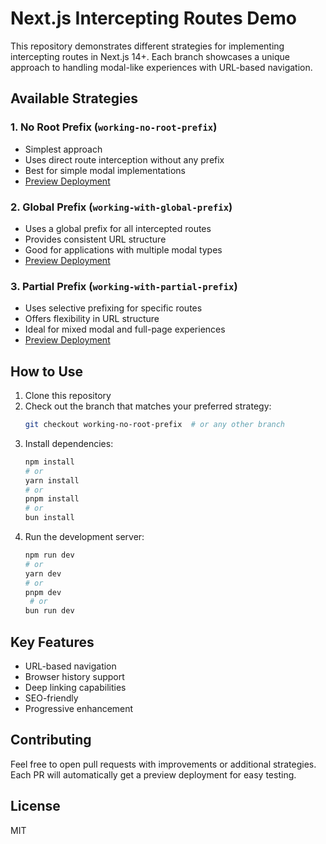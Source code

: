 # Next.js Intercepting Routes Demo

This repository demonstrates different strategies for implementing intercepting routes in Next.js 14+. Each branch showcases a unique approach to handling modal-like experiences with URL-based navigation.

## Available Strategies

### 1. No Root Prefix (`working-no-root-prefix`)

- Simplest approach
- Uses direct route interception without any prefix
- Best for simple modal implementations
- [Preview Deployment](https://github.com/BOTKooper/next-parallel-intercepting-routes/pull/1)

### 2. Global Prefix (`working-with-global-prefix`)

- Uses a global prefix for all intercepted routes
- Provides consistent URL structure
- Good for applications with multiple modal types
- [Preview Deployment](https://github.com/BOTKooper/next-parallel-intercepting-routes/pull/2)

### 3. Partial Prefix (`working-with-partial-prefix`)

- Uses selective prefixing for specific routes
- Offers flexibility in URL structure
- Ideal for mixed modal and full-page experiences
- [Preview Deployment](https://github.com/BOTKooper/next-parallel-intercepting-routes/pull/3)

## How to Use

1. Clone this repository
2. Check out the branch that matches your preferred strategy:
   ```bash
   git checkout working-no-root-prefix  # or any other branch
   ```
3. Install dependencies:
   ```bash
   npm install
   # or
   yarn install
   # or
   pnpm install
   # or
   bun install
   ```
4. Run the development server:
   ```bash
   npm run dev
   # or
   yarn dev
   # or
   pnpm dev
    # or
   bun run dev
   ```

## Key Features

- URL-based navigation
- Browser history support
- Deep linking capabilities
- SEO-friendly
- Progressive enhancement

## Contributing

Feel free to open pull requests with improvements or additional strategies. Each PR will automatically get a preview deployment for easy testing.

## License

MIT

